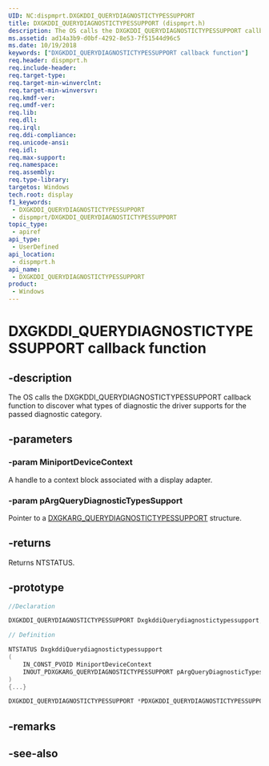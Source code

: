 ```yaml
---
UID: NC:dispmprt.DXGKDDI_QUERYDIAGNOSTICTYPESSUPPORT
title: DXGKDDI_QUERYDIAGNOSTICTYPESSUPPORT (dispmprt.h)
description: The OS calls the DXGKDDI_QUERYDIAGNOSTICTYPESSUPPORT callback function to discover what types of diagnostic the driver supports for the passed diagnostic category.
ms.assetid: ad14a3b9-d0bf-4292-8e53-7f51544d96c5
ms.date: 10/19/2018
keywords: ["DXGKDDI_QUERYDIAGNOSTICTYPESSUPPORT callback function"]
req.header: dispmprt.h
req.include-header: 
req.target-type: 
req.target-min-winverclnt: 
req.target-min-winversvr: 
req.kmdf-ver: 
req.umdf-ver: 
req.lib: 
req.dll: 
req.irql: 
req.ddi-compliance: 
req.unicode-ansi: 
req.idl: 
req.max-support: 
req.namespace: 
req.assembly: 
req.type-library: 
targetos: Windows
tech.root: display
f1_keywords:
 - DXGKDDI_QUERYDIAGNOSTICTYPESSUPPORT
 - dispmprt/DXGKDDI_QUERYDIAGNOSTICTYPESSUPPORT
topic_type:
 - apiref
api_type:
 - UserDefined
api_location:
 - dispmprt.h
api_name:
 - DXGKDDI_QUERYDIAGNOSTICTYPESSUPPORT
product:
 - Windows
---
```


# DXGKDDI_QUERYDIAGNOSTICTYPESSUPPORT callback function


## -description

The OS calls the DXGKDDI_QUERYDIAGNOSTICTYPESSUPPORT callback function to discover what types of diagnostic the driver supports for the passed diagnostic category.

## -parameters

### -param MiniportDeviceContext

A handle to a context block associated with a display adapter.

### -param pArgQueryDiagnosticTypesSupport

Pointer to a [DXGKARG_QUERYDIAGNOSTICTYPESSUPPORT](ns-dispmprt-_dxgkarg_querydiagnostictypessupport.md) structure.

## -returns

Returns NTSTATUS.

## -prototype

```cpp
//Declaration

DXGKDDI_QUERYDIAGNOSTICTYPESSUPPORT DxgkddiQuerydiagnostictypessupport; 

// Definition

NTSTATUS DxgkddiQuerydiagnostictypessupport 
(
	IN_CONST_PVOID MiniportDeviceContext
	INOUT_PDXGKARG_QUERYDIAGNOSTICTYPESSUPPORT pArgQueryDiagnosticTypesSupport
)
{...}

DXGKDDI_QUERYDIAGNOSTICTYPESSUPPORT *PDXGKDDI_QUERYDIAGNOSTICTYPESSUPPORT


```

## -remarks

## -see-also

